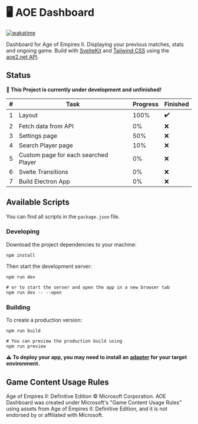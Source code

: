 # :desktop_computer: AOE Dashboard

[![wakatime](https://wakatime.com/badge/user/b1ad2fef-c724-4810-bfdb-2707dd8ae64d/project/e9c04bd6-bdee-4404-b185-b5815a60d172.svg)](https://wakatime.com/badge/user/b1ad2fef-c724-4810-bfdb-2707dd8ae64d/project/e9c04bd6-bdee-4404-b185-b5815a60d172)

Dashboard for Age of Empires II. Displaying your previous matches, stats and ongoing game. Build with [SvelteKit](https://kit.svelte.dev/) and [Tailwind CSS](https://tailwindcss.com/) using the [aoe2.net API](https://aoe2.net/#api).

## Status

**:construction: This Project is currently under development and unfinished!**

| #   | Task                                 | Progress | Finished           |
| --- | ------------------------------------ | -------- | ------------------ |
| 1   | Layout                               | 100%     | :heavy_check_mark: |
| 2   | Fetch data from API                  | 0%       | :x:                |
| 3   | Settings page                        | 50%      | :x:                |
| 4   | Search Player page                   | 10%      | :x:                |
| 5   | Custom page for each searched Player | 0%       | :x:                |
| 6   | Svelte Transitions                   | 0%       | :x:                |
| 7   | Build Electron App                   | 0%       | :x:                |

## Available Scripts

You can find all scripts in the `package.json` file.

### Developing

Download the project dependencies to your machine:

```
npm install
```

Then start the development server:

```
npm run dev

# or to start the server and open the app in a new browser tab
npm run dev -- --open
```

### Building

To create a production version:

```
npm run build

# You can preview the production build using
npm run preview
```

**:warning: To deploy your app, you may need to install an [adapter](https://kit.svelte.dev/docs#adapters) for your target environment.**

## Game Content Usage Rules

Age of Empires II: Definitive Edition © Microsoft Corporation. AOE Dashboard was created under Microsoft's "Game Content Usage Rules" using assets from Age of Empires II: Definitive Edition, and it is not endorsed by or affiliated with Microsoft.
